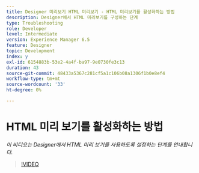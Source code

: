 ```yaml
---
title: Designer 미리보기 HTML 미리보기 - HTML 미리보기를 활성화하는 방법
description: Designer에서 HTML 미리보기를 구성하는 단계
type: Troubleshooting
role: Developer
level: Intermediate
version: Experience Manager 6.5
feature: Designer
topic: Development
index: y
exl-id: 6154883b-53e2-4a4f-ba97-9e0730fe3c13
duration: 43
source-git-commit: 48433a5367c281cf5a1c106b08a1306f1b0e8ef4
workflow-type: tm+mt
source-wordcount: '33'
ht-degree: 0%

---
```



# HTML 미리 보기를 활성화하는 방법

*이 비디오는 Designer에서 HTML 미리 보기를 사용하도록 설정하는 단계를 안내합니다.*

>[!VIDEO](https://video.tv.adobe.com/v/3417217?quality=12&learn=on&captions=kor)

